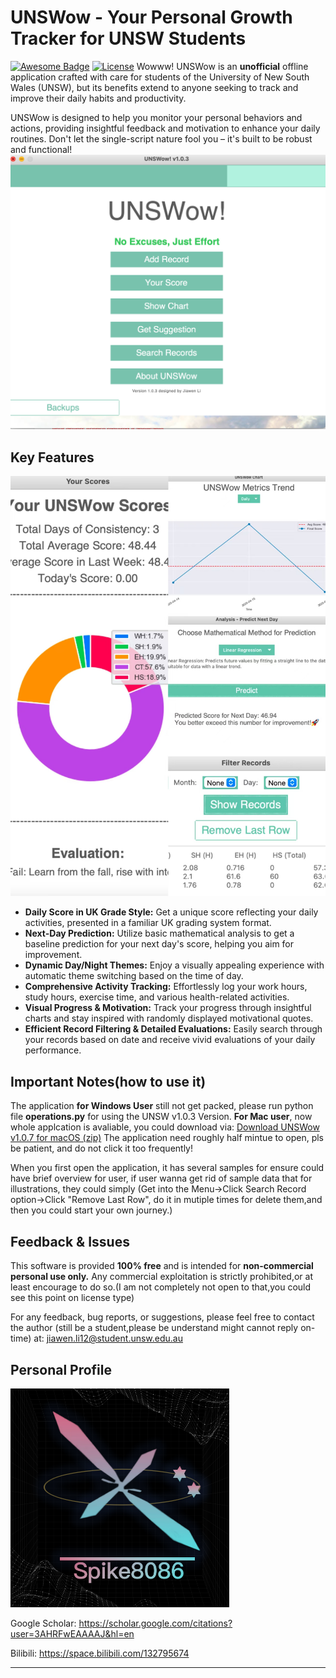 # UNSWow - Your Personal Growth Tracker for UNSW Students

[![Awesome Badge](https://img.shields.io/badge/Awesome-UNSWow-brightgreen.svg)](https://github.com/your-github-username/your-repo-name)
[![License](https://img.shields.io/badge/License-Apache%202.0-blue.svg)](https://opensource.org/licenses/Apache-2.0)
Wowww! UNSWow is an **unofficial** offline application crafted with care for students of the University of New South Wales (UNSW), but its benefits extend to anyone seeking to track and improve their daily habits and productivity.

UNSWow is designed to help you monitor your personal behaviors and actions, providing insightful feedback and motivation to enhance your daily routines. Don't let the single-script nature fool you – it's built to be robust and functional! 
<img src="display1.png">

## Key Features
<img src="display_merge.jpg">

* **Daily Score in UK Grade Style:** Get a unique score reflecting your daily activities, presented in a familiar UK grading system format.
* **Next-Day Prediction:** Utilize basic mathematical analysis to get a baseline prediction for your next day's score, helping you aim for improvement.
* **Dynamic Day/Night Themes:** Enjoy a visually appealing experience with automatic theme switching based on the time of day.
* **Comprehensive Activity Tracking:** Effortlessly log your work hours, study hours, exercise time, and various health-related activities.
* **Visual Progress & Motivation:** Track your progress through insightful charts and stay inspired with randomly displayed motivational quotes.
* **Efficient Record Filtering & Detailed Evaluations:** Easily search through your records based on date and receive vivid evaluations of your daily performance.

## Important Notes(how to use it)

The application  **for Windows User** still not get packed, please run python file **operations.py** for using the UNSW v1.0.3 Version.
 **For Mac user**, now whole applcation is avaliable, you could download via:
[Download UNSWow v1.0.7 for macOS (zip)](https://github.com/Spike8086/UNSWow/releases/download/v1.0.7-mac/UNSW.v1.0.7.app.zip)
The application need roughly half mintue to open, pls be patient, and do not click it too frequently!

When you first open the application, it has several samples for ensure could have brief overview for user, if user wanna get rid of sample data that for illustrations, they could simply (Get into the Menu->Click Search Record option->Click "Remove Last Row", do it in mutiple times for delete them,and then you could start your own journey.)

## Feedback & Issues
This software is provided **100% free** and is intended for **non-commercial personal use only.** Any commercial exploitation is strictly prohibited,or at least encourage to do so.(I am not completely not open to that,you could see this point on license type)

For any feedback, bug reports, or suggestions, please feel free to contact the author (still be a student,please be understand might cannot reply on-time) at: jiawen.li12@student.unsw.edu.au

## Personal Profile
<img src="Spike8086.png" width="350" height="350">

Google Scholar: https://scholar.google.com/citations?user=3AHRFwEAAAAJ&hl=en

Bilibili: https://space.bilibili.com/132795674

---
